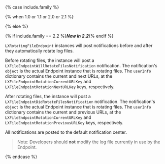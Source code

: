 {% case include.family %}

{% when 1.0 or 1.1 or 2.0 or 2.1 %}


{% else %}


{% if include.family == 2.2 %}***New in 2.2***{% endif %}

`LXRotatingFileEndpoint` instances will post notifications before and after they automatically rotate log files.

Before rotating files, the instance will post a `LXFileEndpointWillRotateFilesNotification` notification. The notification's `object` is the actual Endpoint instance that is rotating files. The `userInfo` dictionary contains the current and next URLs, at the `LXFileEndpointRotationCurrentURLKey` and `LXFileEndpointRotationNextURLKey` keys, respectively.

After rotating files, the instance will post a `LXFileEndpointDidRotateFilesNotification` notification. The notification's `object` is the actual Endpoint instance that is rotating files. The `userInfo` dictionary contains the current and previous URLs, at the `LXFileEndpointRotationCurrentURLKey` and `LXFileEndpointRotationPreviousURLKey` keys, respectively.

All notifications are posted to the default notification center.

> Note: Developers should **not** modify the log file currently in use by the Endpoint.


{% endcase %}
